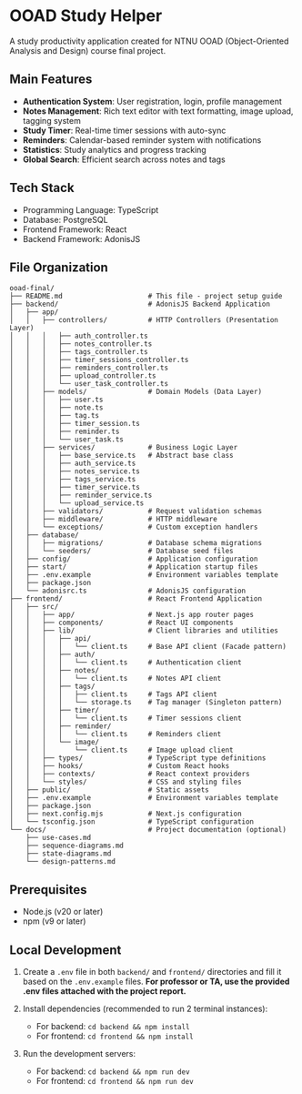 # OOAD Study Helper

A study productivity application created for NTNU OOAD (Object-Oriented Analysis and Design) course final project.

## Main Features

- **Authentication System**: User registration, login, profile management
- **Notes Management**: Rich text editor with text formatting, image upload, tagging system
- **Study Timer**: Real-time timer sessions with auto-sync
- **Reminders**: Calendar-based reminder system with notifications
- **Statistics**: Study analytics and progress tracking
- **Global Search**: Efficient search across notes and tags

## Tech Stack

- Programming Language: TypeScript
- Database: PostgreSQL
- Frontend Framework: React
- Backend Framework: AdonisJS

## File Organization

```
ooad-final/
├── README.md                     # This file - project setup guide
├── backend/                      # AdonisJS Backend Application
│   ├── app/
│   │   ├── controllers/          # HTTP Controllers (Presentation Layer)
│   │   │   ├── auth_controller.ts
│   │   │   ├── notes_controller.ts
│   │   │   ├── tags_controller.ts
│   │   │   ├── timer_sessions_controller.ts
│   │   │   ├── reminders_controller.ts
│   │   │   ├── upload_controller.ts
│   │   │   └── user_task_controller.ts
│   │   ├── models/               # Domain Models (Data Layer)
│   │   │   ├── user.ts
│   │   │   ├── note.ts
│   │   │   ├── tag.ts
│   │   │   ├── timer_session.ts
│   │   │   ├── reminder.ts
│   │   │   └── user_task.ts
│   │   ├── services/             # Business Logic Layer
│   │   │   ├── base_service.ts   # Abstract base class
│   │   │   ├── auth_service.ts
│   │   │   ├── notes_service.ts
│   │   │   ├── tags_service.ts
│   │   │   ├── timer_service.ts
│   │   │   ├── reminder_service.ts
│   │   │   └── upload_service.ts
│   │   ├── validators/           # Request validation schemas
│   │   ├── middleware/           # HTTP middleware
│   │   └── exceptions/           # Custom exception handlers
│   ├── database/
│   │   ├── migrations/           # Database schema migrations
│   │   └── seeders/              # Database seed files
│   ├── config/                   # Application configuration
│   ├── start/                    # Application startup files
│   ├── .env.example              # Environment variables template
│   ├── package.json
│   └── adonisrc.ts               # AdonisJS configuration
├── frontend/                     # React Frontend Application
│   ├── src/
│   │   ├── app/                  # Next.js app router pages
│   │   ├── components/           # React UI components
│   │   ├── lib/                  # Client libraries and utilities
│   │   │   ├── api/
│   │   │   │   └── client.ts     # Base API client (Facade pattern)
│   │   │   ├── auth/
│   │   │   │   └── client.ts     # Authentication client
│   │   │   ├── notes/
│   │   │   │   └── client.ts     # Notes API client
│   │   │   ├── tags/
│   │   │   │   ├── client.ts     # Tags API client
│   │   │   │   └── storage.ts    # Tag manager (Singleton pattern)
│   │   │   ├── timer/
│   │   │   │   └── client.ts     # Timer sessions client
│   │   │   ├── reminder/
│   │   │   │   └── client.ts     # Reminders client
│   │   │   └── image/
│   │   │       └── client.ts     # Image upload client
│   │   ├── types/                # TypeScript type definitions
│   │   ├── hooks/                # Custom React hooks
│   │   ├── contexts/             # React context providers
│   │   └── styles/               # CSS and styling files
│   ├── public/                   # Static assets
│   ├── .env.example              # Environment variables template
│   ├── package.json
│   ├── next.config.mjs           # Next.js configuration
│   └── tsconfig.json             # TypeScript configuration
└── docs/                         # Project documentation (optional)
    ├── use-cases.md
    ├── sequence-diagrams.md
    ├── state-diagrams.md
    └── design-patterns.md
```

## Prerequisites

- Node.js (v20 or later)
- npm (v9 or later)

## Local Development

1. Create a `.env` file in both `backend/` and `frontend/` directories and fill it based on the `.env.example` files. **For professor or TA, use the provided .env files attached with the project report.**

2. Install dependencies (recommended to run 2 terminal instances):

   - For backend: `cd backend && npm install`
   - For frontend: `cd frontend && npm install`

3. Run the development servers:
   - For backend: `cd backend && npm run dev`
   - For frontend: `cd frontend && npm run dev`
